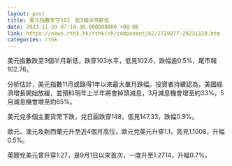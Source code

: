 ```yaml
---
layout: post
title: 美元指數失守103　創3個半月新低
date: 2023-11-29 07:14:36.000000000 +08:00
link: https://news.rthk.hk/rthk/ch/component/k2/1729877-20231129.htm
categories: rthk
---
```


美元指數跌至3個半月新低，跌穿103水平，低見102.6，跌幅逾0.5%，尾市報102.76。

分析估計，美元指數11月或錄得1年以來最大單月跌幅。投資者持續認為，美國經濟增長開始放緩，並預料明年上半年將會掉頭減息，3月減息機會增至約33%，5月減息機會增至約65%。

美元兌多個主要貨幣下跌，兌日圓跌穿148，低見147.33，跌幅0.9%。

歐元、澳元及新西蘭元升至近4個月高位，歐元兌美元升穿1.1，高見1.1008，升幅0.5%。

英鎊兌美元曾升穿1.27，是9月1日以來首次，一度升至1.2714，升幅0.7%。
